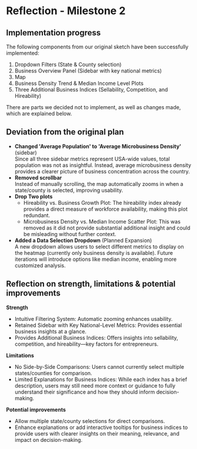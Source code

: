 # Reflection - Milestone 2

## Implementation progress
The following components from our original sketch have been successfully implemented:
1) Dropdown Filters (State & County selection)
2) Business Overview Panel (Sidebar with key national metrics)
3) Map
4) Business Density Trend & Median Income Level Plots
5) Three Additional Business Indices (Sellability, Competition, and Hireability)

There are parts we decided not to implement, as well as changes made, which are explained below.

## Deviation from the original plan
- **Changed 'Average Population' to 'Average Microbusiness Density'** (sidebar)\
  Since all three sidebar metrics represent USA-wide values, total population was not as insightful. Instead, average microbusiness density provides a clearer picture of business concentration across the country.
- **Removed scrollbar**\
  Instead of manually scrolling, the map automatically zooms in when a state/county is selected, improving usability.
- **Drop Two plots**
  - Hireability vs. Business Growth Plot: The hireability index already provides a direct measure of workforce availability, making this plot redundant.
  - Microbusiness Density vs. Median Income Scatter Plot: This was removed as it did not provide substantial additional insight and could be misleading without further context.
- **Added a Data Selection Dropdown** (Planned Expansion)\
A new dropdown allows users to select different metrics to display on the heatmap (currently only business density is available). Future iterations will introduce options like median income, enabling more customized analysis.

## Reflection on strength, limitations & potential improvements
**Strength**
- Intuitive Filtering System: Automatic zooming enhances usability.
- Retained Sidebar with Key National-Level Metrics: Provides essential business insights at a glance.
- Provides Additional Business Indices: Offers insights into sellability, competition, and hireability—key factors for entrepreneurs.
  
**Limitations**
- No Side-by-Side Comparisons: Users cannot currently select multiple states/counties for comparison.
- Limited Explanations for Business Indices: While each index has a brief description, users may still need more context or guidance to fully understand their significance and how they should inform decision-making.
  
**Potential improvements**
- Allow multiple state/county selections for direct comparisons.
- Enhance explanations or add interactive tooltips for business indices to provide users with clearer insights on their meaning, relevance, and impact on decision-making.
